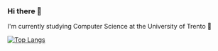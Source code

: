 ### Hi there 👋
I'm currently studying Computer Science at the University of Trento :book:

[![Top Langs](https://github-readme-stats.vercel.app/api/top-langs/?username=Manuelueluel&layout=compact)](https://github.com/anuraghazra/github-readme-stats)

<!--
**Manuelueluel/Manuelueluel** is a ✨ _special_ ✨ repository because its `README.md` (this file) appears on your GitHub profile.

Here are some ideas to get you started:
- 🔭 I’m currently working on ...
- 🌱 I’m currently learning ...
- 👯 I’m looking to collaborate on ...
- 🤔 I’m looking for help with ...
- 💬 Ask me about ...
- 📫 How to reach me: ...
- 😄 Pronouns: ...
- ⚡ Fun fact: ...
-->
